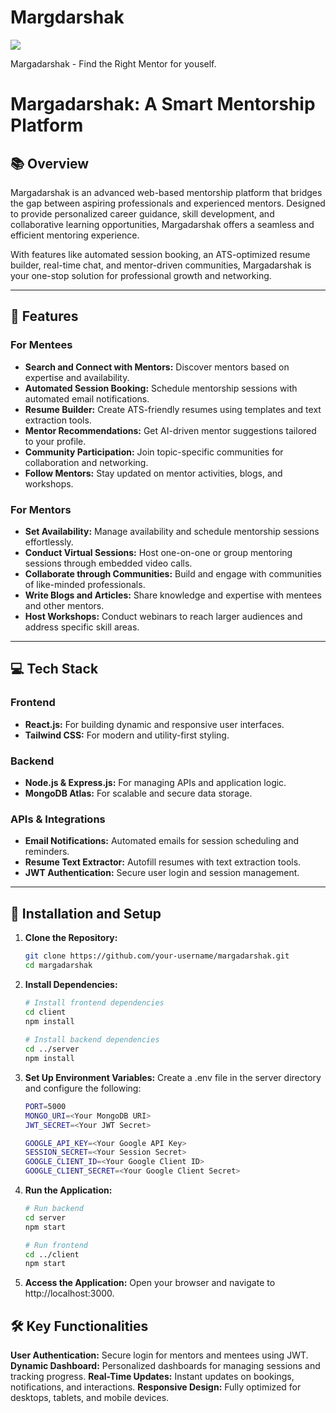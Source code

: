 # Margdarshak 
<img src="https://github.com/user-attachments/assets/2b7bc58d-10e7-43f2-a1d3-bf1efd9b1c00">

Margadarshak - Find the Right Mentor for youself.
# Margadarshak: A Smart Mentorship Platform  

## 📚 Overview  
Margadarshak is an advanced web-based mentorship platform that bridges the gap between aspiring professionals and experienced mentors. Designed to provide personalized career guidance, skill development, and collaborative learning opportunities, Margadarshak offers a seamless and efficient mentoring experience.  

With features like automated session booking, an ATS-optimized resume builder, real-time chat, and mentor-driven communities, Margadarshak is your one-stop solution for professional growth and networking.  

---

## 🌟 Features  

### For Mentees  
- **Search and Connect with Mentors:** Discover mentors based on expertise and availability.  
- **Automated Session Booking:** Schedule mentorship sessions with automated email notifications.  
- **Resume Builder:** Create ATS-friendly resumes using templates and text extraction tools.  
- **Mentor Recommendations:** Get AI-driven mentor suggestions tailored to your profile.  
- **Community Participation:** Join topic-specific communities for collaboration and networking.  
- **Follow Mentors:** Stay updated on mentor activities, blogs, and workshops.  

### For Mentors  
- **Set Availability:** Manage availability and schedule mentorship sessions effortlessly.  
- **Conduct Virtual Sessions:** Host one-on-one or group mentoring sessions through embedded video calls.  
- **Collaborate through Communities:** Build and engage with communities of like-minded professionals.  
- **Write Blogs and Articles:** Share knowledge and expertise with mentees and other mentors.  
- **Host Workshops:** Conduct webinars to reach larger audiences and address specific skill areas.  

---

## 💻 Tech Stack  

### Frontend  
- **React.js:** For building dynamic and responsive user interfaces.  
- **Tailwind CSS:** For modern and utility-first styling.  

### Backend  
- **Node.js & Express.js:** For managing APIs and application logic.  
- **MongoDB Atlas:** For scalable and secure data storage.  

### APIs & Integrations  
- **Email Notifications:** Automated emails for session scheduling and reminders.  
- **Resume Text Extractor:** Autofill resumes with text extraction tools.  
- **JWT Authentication:** Secure user login and session management.  

---

## 🚀 Installation and Setup  

1. **Clone the Repository:**  
   ```bash
   git clone https://github.com/your-username/margadarshak.git
   cd margadarshak
2. **Install Dependencies:**
   ```bash
   # Install frontend dependencies
   cd client
   npm install
    
   # Install backend dependencies
   cd ../server
   npm install
3. **Set Up Environment Variables:**
   Create a .env file in the server directory and configure the following:
   ```bash
   PORT=5000
   MONGO_URI=<Your MongoDB URI>
   JWT_SECRET=<Your JWT Secret>

   GOOGLE_API_KEY=<Your Google API Key>
   SESSION_SECRET=<Your Session Secret>
   GOOGLE_CLIENT_ID=<Your Google Client ID>
   GOOGLE_CLIENT_SECRET=<Your Google Client Secret>
4. **Run the Application:**
   ```bash
   # Run backend
   cd server
   npm start

   # Run frontend
   cd ../client
   npm start
5. **Access the Application:**
   Open your browser and navigate to http://localhost:3000.

## 🛠️ Key Functionalities
**User Authentication:** Secure login for mentors and mentees using JWT.
**Dynamic Dashboard:** Personalized dashboards for managing sessions and tracking progress.
**Real-Time Updates:** Instant updates on bookings, notifications, and interactions.
**Responsive Design:** Fully optimized for desktops, tablets, and mobile devices.
